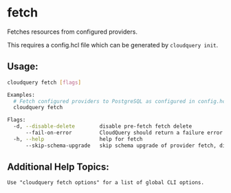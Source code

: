# fetch

Fetches resources from configured providers.

This requires a config.hcl file which can be generated by `cloudquery init`.

## Usage:
```bash
cloudquery fetch [flags]

Examples:
  # Fetch configured providers to PostgreSQL as configured in config.hcl
  cloudquery fetch

Flags:
  -d, --disable-delete        disable pre-fetch fetch delete
      --fail-on-error         CloudQuery should return a failure error code if provider has any error
  -h, --help                  help for fetch
      --skip-schema-upgrade   skip schema upgrade of provider fetch, disabling this flag might cause issues
```

## Additional Help Topics:
```
Use "cloudquery fetch options" for a list of global CLI options.
```
